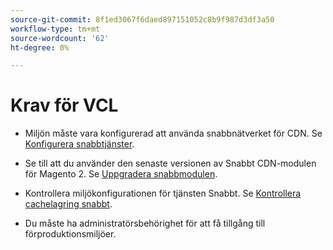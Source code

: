 ```yaml
---
source-git-commit: 8f1ed3067f6daed897151052c8b9f987d3df3a50
workflow-type: tm+mt
source-wordcount: '62'
ht-degree: 0%

---
```

# Krav för VCL

<!-- Prerequisites section inserted in tutorials for customizing the Fastly service configuration with custom VCL snippets. -->

- Miljön måste vara konfigurerad att använda snabbnätverket för CDN. Se [Konfigurera snabbtjänster](/help/cloud-guide/cdn/fastly-configuration.md).

- Se till att du använder den senaste versionen av Snabbt CDN-modulen för Magento 2. Se [Uppgradera snabbmodulen](/help/cloud-guide/cdn/fastly-configuration.md#upgrade-fastly-module).

- Kontrollera miljökonfigurationen för tjänsten Snabbt. Se [Kontrollera cachelagring snabbt](/help/cloud-guide/launch/checklist.md#verify-fastly-caching).

- Du måste ha administratörsbehörighet för att få tillgång till förproduktionsmiljöer.
